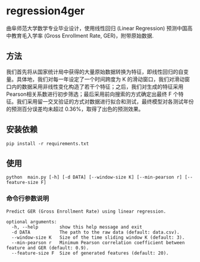 # regression4ger

曲阜师范大学数学专业毕业设计，使用线性回归 (Linear Regression) 预测中国高中教育毛入学率 (Gross Enrollment Rate, GER)，附带原始数据.

## 方法

我们首先将从国家统计局中获得的大量原始数据转换为特征，即线性回归的自变量。具体地，我们对每一年设定了一个时间跨度为 K 的滑动窗口，我们对滑动窗口内的数据采用非线性变化构造了若干个特征；之后，我们对生成的特征采用Pearson相关系数进行初步筛选；最后采用前向搜索的方式确定出最终 F 个特征。我们采用留一交叉验证的方式对数据进行拟合和测试，最终模型对各测试年份的预测百分误差均未超过 0.36%，取得了出色的预测效果。

## 安装依赖

```shell
pip install -r requirements.txt
```

## 使用

```shell
python  main.py [-h] [-d DATA] [--window-size K] [--min-pearson r] [--feature-size F]
```

### 命令行参数说明

    Predict GER (Gross Enrollment Rate) using linear regression.

    optional arguments:
      -h, --help        show this help message and exit
      -d DATA           The path to the raw data (default: data.csv).
      --window-size K   Size of the time sliding window K (default: 3).
      --min-pearson r   Minimum Pearson correlation coefficient between feature and GER (default: 0.9).
      --feature-size F  Size of generated features (default: 20).
